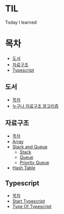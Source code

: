 # TIL
Today I learned

# 목차
- [도서](#도서)
- [자료구조](#자료구조)
- [Typescript](#Typescript)

## 도서
- [목차](#목차)
- [누구나 자료구조 알고리즘](Books/%EB%88%84%EA%B5%AC%EB%82%98%20%EC%9E%90%EB%A3%8C%EA%B5%AC%EC%A1%B0%EC%99%80%20%EC%95%8C%EA%B3%A0%EB%A6%AC%EC%A6%98(%EA%B0%9C%EC%A0%952%ED%8C%90).md)

## 자료구조
- [목차](#목차)
- [Array](자료구조/Array)
- [Stack and Queue](자료구조/Stack%20and%20Queue/)  
    - [Stack](자료구조/Stack%20and%20Queue/Stack.js)
    - [Queue](자료구조/Stack%20and%20Queue/Queue.js)
    - [Priority Queue](자료구조/Stack%20and%20Queue/Priority-Queue.js)
- [Hash Table](%EC%9E%90%EB%A3%8C%EA%B5%AC%EC%A1%B0/Hash/)

## Typescript
- [목차](#목차)
- [Start Typescript](TypeScript/Start%20TypeScript.md)
- [Type Of Typescript](TypeScript/Type.md)